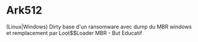 # Ark512
(Linux|Windows) Dirty base d'un ransomware avec dump du MBR windows et remplacement par Loot$$Loader MBR - But Educatif
